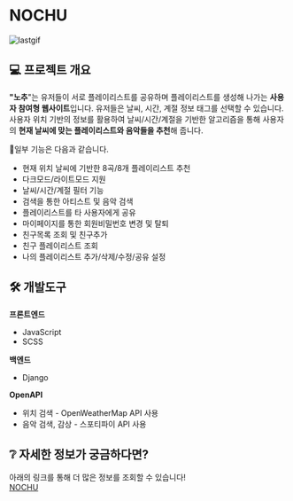 # NOCHU

![lastgif](https://user-images.githubusercontent.com/57476918/126435711-61a024a8-6960-477d-89ad-c073c24587a5.gif)

## 💻 프로젝트 개요

<b>"노추</b>"는 유저들이 서로 플레이리스트를 공유하며 플레이리스트를 생성해 나가는 <b>사용자 참여형 웹사이트</b>입니다. 유저들은 날씨, 시간, 계절 정보 태그를 선택할 수 있습니다.
사용자 위치 기반의 정보를 활용하여 날씨/시간/계절을 기반한 알고리즘을 통해 사용자의 <b>현재 날씨에 맞는 플레이리스트와 음악들을 추천</b>해 줍니다.
<br/>

📑일부 기능은 다음과 같습니다.

- 현재 위치 날씨에 기반한 8곡/8개 플레이리스트 추천
- 다크모드/라이트모드 지원
- 날씨/시간/계절 필터 기능
- 검색을 통한 아티스트 및 음악 검색
- 플레이리스트를 타 사용자에게 공유
- 마이페이지를 통한 회원비밀번호 변경 및 탈퇴
- 친구목록 조회 및 친구추가
- 친구 플레이리스트 조회
- 나의 플레이리스트 추가/삭제/수정/공유 설정

## 🛠 개발도구

<b>프론트엔드</b>

- JavaScript
- SCSS

<b>백엔드</b>

- Django

<b>OpenAPI</b>

- 위치 검색 - OpenWeatherMap API 사용
- 음악 검색, 감상 - 스포티파이 API 사용

## ❔ 자세한 정보가 궁금하다면?

아래의 링크를 통해 더 많은 정보를 조회할 수 있습니다! <br/>
[NOCHU](https://cut-cricket-568.notion.site/70a100ca90e9481585f47f8a882a954a)
